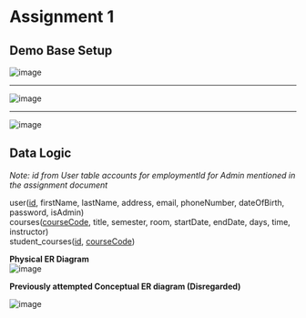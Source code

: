 # Assignment 1

## Demo Base Setup
![image](https://user-images.githubusercontent.com/60101999/195935207-54d60d55-fcf5-481b-8dd4-763e4ee80cf4.png)
<hr />

![image](https://user-images.githubusercontent.com/60101999/195934630-4def25b1-5ae1-4c47-82a1-124414e24354.png)
<hr />


![image](https://user-images.githubusercontent.com/60101999/195935688-817882c7-6c2f-4ec9-928a-c91ab0ce4d47.png)


## Data Logic

*Note: id from User table accounts for employmentId for Admin mentioned in the assignment document* <br>

user(<ins>id</ins>, firstName, lastName, address, email, phoneNumber, dateOfBirth, password, isAdmin)<br>
courses(<ins>courseCode</ins>, title, semester, room, startDate, endDate, days, time, instructor)<br>
student_courses(<ins>id</ins>, <ins>courseCode</ins>) <br>

**Physical ER Diagram** <br>
![image](https://user-images.githubusercontent.com/60101999/195931693-ac125632-80d6-41b6-837a-5a12994315bd.png)


**Previously attempted Conceptual ER diagram (Disregarded)** <br>

![image](https://user-images.githubusercontent.com/60101999/193346772-0947e00e-e192-4727-9428-050c3a8c73d5.png)

